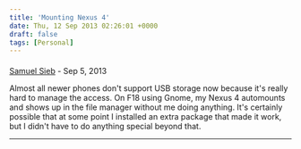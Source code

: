 ```yaml
---
title: 'Mounting Nexus 4'
date: Thu, 12 Sep 2013 02:26:01 +0000
draft: false
tags: [Personal]
---
```



#### 
[Samuel Sieb]( "samuel@sieb.net") - <time datetime="2013-09-13 21:37:14">Sep 5, 2013</time>

Almost all newer phones don't support USB storage now because it's really hard to manage the access. On F18 using Gnome, my Nexus 4 automounts and shows up in the file manager without me doing anything. It's certainly possible that at some point I installed an extra package that made it work, but I didn't have to do anything special beyond that.
<hr />
